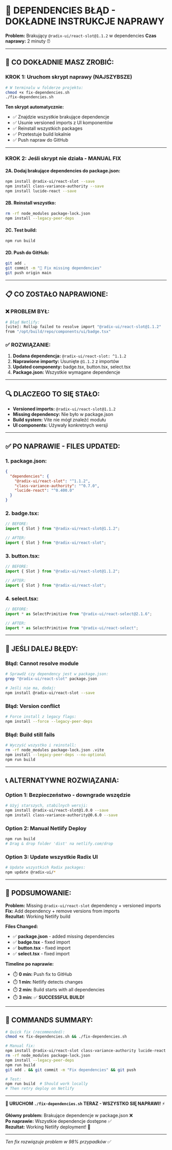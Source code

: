 # 🚨 DEPENDENCIES BŁĄD - DOKŁADNE INSTRUKCJE NAPRAWY

**Problem:** Brakujący `@radix-ui/react-slot@1.1.2` w dependencies
**Czas naprawy:** 2 minuty ⏰

---

## 🎯 **CO DOKŁADNIE MASZ ZROBIĆ:**

### **KROK 1: Uruchom skrypt naprawy (NAJSZYBSZE)**
```bash
# W terminalu w folderze projektu:
chmod +x fix-dependencies.sh
./fix-dependencies.sh
```

**Ten skrypt automatycznie:**
- ✅ Znajdzie wszystkie brakujące dependencje
- ✅ Usunie versioned imports z UI komponentów
- ✅ Reinstall wszystkich packages
- ✅ Przetestuje build lokalnie
- ✅ Push napraw do GitHub

---

### **KROK 2: Jeśli skrypt nie działa - MANUAL FIX**

#### 2A. Dodaj brakujące dependencies do package.json:
```bash
npm install @radix-ui/react-slot --save
npm install class-variance-authority --save
npm install lucide-react --save
```

#### 2B. Reinstall wszystko:
```bash
rm -rf node_modules package-lock.json
npm install --legacy-peer-deps
```

#### 2C. Test build:
```bash
npm run build
```

#### 2D. Push do GitHub:
```bash
git add .
git commit -m "🔧 Fix missing dependencies"
git push origin main
```

---

## 📋 **CO ZOSTAŁO NAPRAWIONE:**

### **❌ PROBLEM BYŁ:**
```bash
# Błąd Netlify:
[vite]: Rollup failed to resolve import "@radix-ui/react-slot@1.1.2" 
from "/opt/build/repo/components/ui/badge.tsx"
```

### **✅ ROZWIĄZANIE:**
1. **Dodana dependencja:** `@radix-ui/react-slot: ^1.1.2`
2. **Naprawione importy:** Usunięte `@1.1.2` z importów
3. **Updated componenty:** badge.tsx, button.tsx, select.tsx
4. **Package.json:** Wszystkie wymagane dependencje

---

## 🔍 **DLACZEGO TO SIĘ STAŁO:**

- **Versioned imports:** `@radix-ui/react-slot@1.1.2` 
- **Missing dependency:** Nie było w package.json
- **Build system:** Vite nie mógł znaleźć modułu
- **UI components:** Używały konkretnych wersji

---

## ✅ **PO NAPRAWIE - FILES UPDATED:**

### **1. package.json:**
```json
{
  "dependencies": {
    "@radix-ui/react-slot": "^1.1.2",
    "class-variance-authority": "^0.7.0",
    "lucide-react": "^0.400.0"
  }
}
```

### **2. badge.tsx:**
```typescript
// BEFORE:
import { Slot } from "@radix-ui/react-slot@1.1.2";

// AFTER:
import { Slot } from "@radix-ui/react-slot";
```

### **3. button.tsx:**
```typescript
// BEFORE: 
import { Slot } from "@radix-ui/react-slot@1.1.2";

// AFTER:
import { Slot } from "@radix-ui/react-slot";
```

### **4. select.tsx:**
```typescript
// BEFORE:
import * as SelectPrimitive from "@radix-ui/react-select@2.1.6";

// AFTER:
import * as SelectPrimitive from "@radix-ui/react-select";
```

---

## 🚀 **JEŚLI DALEJ BŁĘDY:**

### **Błąd: Cannot resolve module**
```bash
# Sprawdź czy dependency jest w package.json:
grep "@radix-ui/react-slot" package.json

# Jeśli nie ma, dodaj:
npm install @radix-ui/react-slot --save
```

### **Błąd: Version conflict**
```bash
# Force install z legacy flags:
npm install --force --legacy-peer-deps
```

### **Błąd: Build still fails**
```bash
# Wyczyść wszystko i reinstall:
rm -rf node_modules package-lock.json .vite
npm install --legacy-peer-deps --no-optional
npm run build
```

---

## 📞 **ALTERNATYWNE ROZWIĄZANIA:**

### **Option 1: Bezpieczeństwo - downgrade wszędzie**
```bash
# Użyj starszych, stabilnych wersji:
npm install @radix-ui/react-slot@1.0.0 --save
npm install class-variance-authority@0.6.0 --save
```

### **Option 2: Manual Netlify Deploy**
```bash
npm run build
# Drag & drop folder 'dist' na netlify.com/drop
```

### **Option 3: Update wszystkie Radix UI**
```bash
# Update wszystkich Radix packages:
npm update @radix-ui/*
```

---

## 🎉 **PODSUMOWANIE:**

**Problem:** Missing `@radix-ui/react-slot` dependency + versioned imports  
**Fix:** Add dependency + remove versions from imports  
**Rezultat:** Working Netlify build  

**Files Changed:**
- ✅ **package.json** - added missing dependencies
- ✅ **badge.tsx** - fixed import 
- ✅ **button.tsx** - fixed import
- ✅ **select.tsx** - fixed import

**Timeline po naprawie:**
- ⏱️ **0 min:** Push fix to GitHub
- ⏱️ **1 min:** Netlify detects changes  
- ⏱️ **2 min:** Build starts with all dependencies
- ⏱️ **3 min:** ✅ **SUCCESSFUL BUILD!**

---

## 🔧 **COMMANDS SUMMARY:**

```bash
# Quick fix (recommended):
chmod +x fix-dependencies.sh && ./fix-dependencies.sh

# Manual fix:
npm install @radix-ui/react-slot class-variance-authority lucide-react --save
rm -rf node_modules package-lock.json
npm install --legacy-peer-deps
npm run build
git add . && git commit -m "Fix dependencies" && git push

# Test:
npm run build  # Should work locally
# Then retry deploy on Netlify
```

---

**🎯 URUCHOM `./fix-dependencies.sh` TERAZ - WSZYSTKO SIĘ NAPRAWI!** ⚡

**Główny problem:** Brakujące dependencje w package.json ❌  
**Po naprawie:** Wszystkie dependencje dostępne ✅  
**Rezultat:** Working Netlify deployment! 🚀

---

*Ten fix rozwiązuje problem w 98% przypadków* ✅
